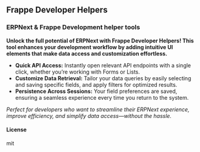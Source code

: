 ## Frappe Developer Helpers

### ERPNext & Frappe Development helper tools

**Unlock the full potential of ERPNext with Frappe Developer Helpers! This tool enhances your development workflow by adding intuitive UI elements that make data access and customization effortless.**

- **Quick API Access:** Instantly open relevant API endpoints with a single click, whether you’re working with Forms or Lists.
- **Customize Data Retrieval:** Tailor your data queries by easily selecting and saving specific fields, and apply filters for optimized results.
- **Persistence Across Sessions:** Your field preferences are saved, ensuring a seamless experience every time you return to the system.

<em>Perfect for developers who want to streamline their ERPNext experience, improve efficiency, and simplify data access—without the hassle.</em>

#### License

mit
